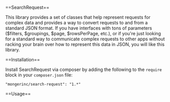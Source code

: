 ==SearchRequest==

This library provides a set of classes that help represent requests for complex data and provides a way to convert requests to and from a standard JSON format. If you have interfaces with tons of parameters ($filters, $groupings, $page, $rowsPerPage, etc.), or if you're just looking for a standard way to communicate complex requests to other apps without racking your brain over how to represent this data in JSON, you will like this library.

==Installation==

Install SearchRequest via composer by adding the following to the `require` block in your `composer.json` file:

```
"mongerinc/search-request": "1.*"
```

==Usage==

